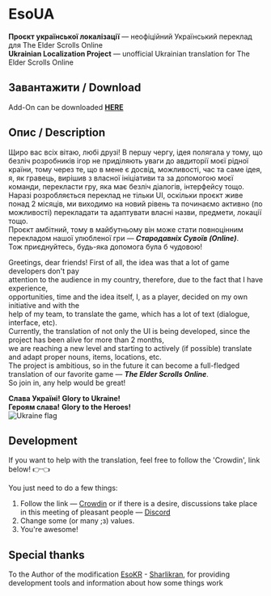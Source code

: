 # EsoUA

**Проєкт української локалізації** — неофіційний Український переклад для The Elder Scrolls Online  
**Ukrainian Localization Project** — unofficial Ukrainian translation for The Elder Scrolls Online

## Завантажити / Download
Add-On can be downloaded **[HERE](https://www.esoui.com/downloads/info3437-EsoUAUkrainianLocalizationProject.html#info)**

## Опис / Description

Щиро вас всіх вітаю, любі друзі! В першу чергу, ідея полягала у тому, що безліч розробників ігор не приділяють уваги до авдиторії моєї рідної країни, тому через те, що в мене є досвід, можливості, час та саме ідея, я, як гравець, вирішив з власної ініціативи та за допомогою моєї команди, перекласти гру, яка має безліч діалогів, інтерфейсу тощо.  
Наразі розробляється переклад не тільки UI, оскільки проєкт живе понад 2 місяців, ми виходимо на новий рівень та починаємо активно (по можливості) перекладати та адаптувати власні назви, предмети, локації тощо.  
Проєкт амбітний, тому в майбутньому він може стати повноцінним перекладом нашої улюбленої гри — _**Стародавніх Сувоїв (Online)**_.  
Тож приєднуйтесь, будь-яка допомога була б чудовою!

Greetings, dear friends! First of all, the idea was that a lot of game developers don't pay  
attention to the audience in my country, therefore, due to the fact that I have experience,  
opportunities, time and the idea itself, I, as a player, decided on my own initiative and with the  
help of my team, to translate the game, which has a lot of text (dialogue, interface, etc).  
Currently, the translation of not only the UI is being developed, since the project has been alive for more than 2 months,  
we are reaching a new level and starting to actively (if possible) translate and adapt proper nouns, items, locations, etc.  
The project is ambitious, so in the future it can become a full-fledged translation of our favorite game — _**The Elder Scrolls Online**_.  
So join in, any help would be great!

**Слава Україні!** **Glory to Ukraine!**  
**Героям cлава!** **Glory to the Heroes!**  
![Ukraine flag](https://github.githubassets.com/images/icons/emoji/unicode/1f1fa-1f1e6.png?v8)

## Development

If you want to help with the translation, feel free to follow the 'Crowdin', link below!
:point_right::point_left:

You just need to do a few things:

1. Follow the link — [Crowdin](https://crowdin.com/project/esoua) or if there is a desire, discussions take place in this meeting of pleasant people — [Discord](https://discord.gg/34BuuCkG3n)
2. Change some (or many ;з) values.
3. You're awesome!

## Special thanks

To the Author of the modification [EsoKR](https://github.com/ESOUIMods/EsoKR) -
[Sharlikran](https://github.com/Sharlikran), for providing development tools and information about
how some things work
